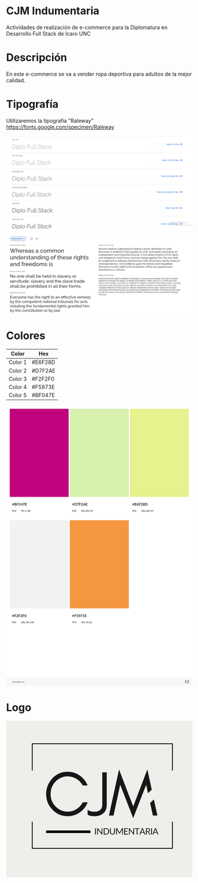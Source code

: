 # CJM Indumentaria
Actividades de realización de e-commerce para la Diplomatura en Desarrollo Full Stack de Icaro UNC
# Descripción
En este e-commerce se va a vender ropa deportiva para adultos de la mejor calidad.
# Tipografía 
Utilizaremos la tipografia "Raleway" https://fonts.google.com/specimen/Raleway

![image](https://github.com/constanzatokeff/TokeffConstanza-CJMIndumentaria/blob/main/assets/Tipografia%201.PNG?raw=true)
![](https://github.com/constanzatokeff/TokeffConstanza-CJMIndumentaria/blob/main/assets/Tipografia%202.PNG?raw=true)
# Colores
| Color             | Hex                                                                |
| ----------------- | ------------------------------------------------------------------ |
| Color 1 |#E6F28D |
| Color 2 |#D7F2AE |
| Color 3 |#F2F2F0 |
| Color 4 |#F5973E |
| Color 5 |#BF047E |

![](https://github.com/constanzatokeff/TokeffConstanza-CJMIndumentaria/blob/main/assets/AdobeColor-Diplo-%20CJM-%20Tokeff.jpeg?raw=true)

# Logo
![Logo](https://github.com/constanzatokeff/TokeffConstanza-CJMIndumentaria/blob/main/assets/CJM-%20logo-%20tokeff.png?raw=true)
